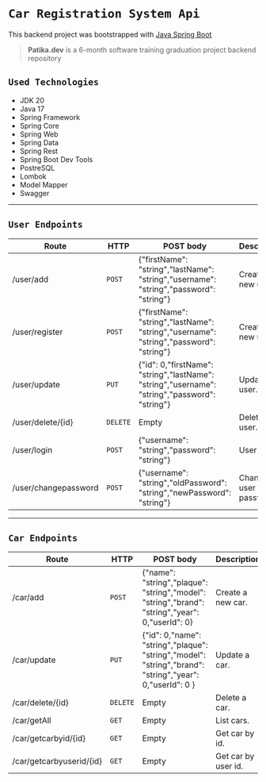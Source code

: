 # `Car Registration System Api`
This backend project was bootstrapped with [Java Spring Boot](https://spring.io)
> **Patika.dev** is a 6-month software training graduation project backend repository

## `Used Technologies`
- JDK 20
- Java 17
- Spring Framework
- Spring Core
- Spring Web
- Spring Data
- Spring Rest
- Spring Boot Dev Tools
- PostreSQL
- Lombok
- Model Mapper
- Swagger
---
## `User Endpoints`
| Route                                     | HTTP     | POST body	                                                                                     | Description	              |
|-------------------------------------------|----------|------------------------------------------------------------------------------------------------|---------------------------|
| /user/add                                 | `POST`   | {"firstName": "string","lastName": "string","username": "string","password": "string"}         | Create a new user.        |
| /user/register                            | `POST`   | {"firstName": "string","lastName": "string","username": "string","password": "string"}         | Create a new user.        |
| /user/update                              | `PUT`    | {"id": 0,"firstName": "string","lastName": "string","username": "string","password": "string"} | Update a user.            |
| /user/delete/{id}                         | `DELETE` | Empty                                                                                          | Delete a user.            |
| /user/login                               | `POST`   | {"username": "string","password": "string"}                                                    | User login.               |
| /user/changepassword                      | `POST`   | {"username": "string","oldPassword": "string","newPassword": "string"}                         | Changing user password.   |
---
## `Car Endpoints`
| Route                    | HTTP     | POST body	                                                                                               | Description	        |
|--------------------------|----------|----------------------------------------------------------------------------------------------------------|---------------------|
| /car/add                 | `POST`   | {"name": "string","plaque": "string","model": "string","brand": "string","year": 0,"userId": 0}          | Create a new car.   |
| /car/update              | `PUT`    | {"id": 0,"name": "string","plaque": "string","model": "string","brand": "string","year": 0,"userId": 0 } | Update a car.       |
| /car/delete/{id}         | `DELETE` | Empty                                                                                                    | Delete a car.       |
| /car/getAll              | `GET`    | Empty                                                                                                    | List cars.          |
| /car/getcarbyid/{id}     | `GET`    | Empty                                                                                                    | Get car by id.      |
| /car/getcarbyuserid/{id} | `GET`    | Empty                                                                                                    | Get car by user id. |


